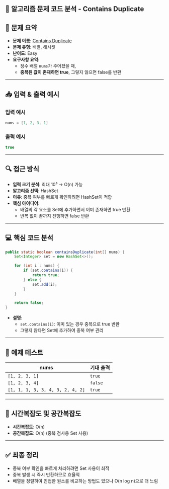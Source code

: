 ## 🧠 알고리즘 문제 코드 분석 - Contains Duplicate

## 📌 문제 요약
- **문제 이름**: [Contains Duplicate](https://leetcode.com/problems/contains-duplicate/description/)
- **문제 유형**: 배열, 해시셋
- **난이도**: Easy
- **요구사항 요약**:
  - 정수 배열 `nums`가 주어졌을 때, 
  - **중복된 값이 존재하면 true**, 그렇지 않으면 false를 반환

---

## 📥 입력 & 출력 예시

### 입력 예시
```java
nums = [1, 2, 3, 1]
```

### 출력 예시
```java
true
```

---

## 🔍 접근 방식

- **입력 크기 분석**: 최대 10⁵ → O(n) 가능
- **알고리즘 선택**: HashSet
- **이유**: 중복 여부를 빠르게 확인하려면 HashSet이 적합
- **핵심 아이디어**:
  - 배열의 각 요소를 Set에 추가하면서 이미 존재하면 true 반환
  - 반복 없이 끝까지 진행하면 false 반환

---

## 💻 핵심 코드 분석

```java
public static boolean containsDuplicate(int[] nums) {
    Set<Integer> set = new HashSet<>();

    for (int i : nums) {
        if (set.contains(i)) {
            return true;
        } else {
            set.add(i);
        }
    }

    return false;
}
```

- **설명**:
  - `set.contains(i)`: 이미 있는 경우 중복으로 true 반환
  - 그렇지 않다면 Set에 추가하여 중복 여부 관리

---

## 🧪 예제 테스트

| nums | 기대 출력 |
|------|-------------|
| `[1, 2, 3, 1]` | `true` |
| `[1, 2, 3, 4]` | `false` |
| `[1, 1, 1, 3, 3, 4, 3, 2, 4, 2]` | `true` |

---

## 📝 시간복잡도 및 공간복잡도

- **시간복잡도**: O(n)
- **공간복잡도**: O(n) (중복 검사용 Set 사용)

---

## ✅ 최종 정리

- 중복 여부 확인을 빠르게 처리하려면 Set 사용이 최적
- 중복 발생 시 즉시 반환하므로 효율적
- 배열을 정렬하여 인접한 원소를 비교하는 방법도 있으나 O(n log n)으로 더 느림